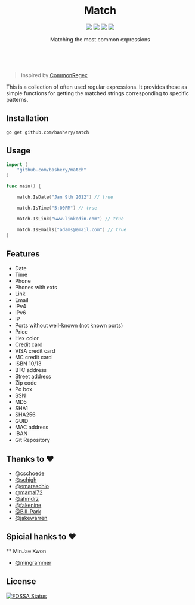 <br><br>

<h1 align="center">Match</h1>

<p align="center">
  <a href="/LICENSE"><img src="https://img.shields.io/badge/license-MIT-blue.svg"/></a>
  <a href="https://app.fossa.io/projects/git%2Bgithub.com%2Fmingrammer%2Fcommonregex?ref=badge_shield" alt="FOSSA Status"><img src="https://app.fossa.io/api/projects/git%2Bgithub.com%2Fmingrammer%2Fcommonregex.svg?type=shield"/></a>
  <a href="https://godoc.org/github.com/bashery/match"><img src="https://godoc.org/github.com/mingrammer/commonregex?status.svg"/></a>
  <a href="https://goreportcard.com/report/github.com/bashery/match"><img src="https://goreportcard.com/badge/github.com/mingrammer/commonregex"/></a>
</p>

<p align="center">
Matching the most common expressions
</p>

<br><br><br>

> Inspired by [CommonRegex](https://github.com/madisonmay/CommonRegex)

This is a collection of often used regular expressions. It provides these as simple functions for getting the matched strings corresponding to specific patterns.

## Installation
```shell
go get github.com/bashery/match
```

## Usage

```go
import (
    "github.com/bashery/match"
)

func main() {

    match.IsDate("Jan 9th 2012") // true

    match.IsTime("5:00PM") // true

    match.IsLink("www.linkedin.com") // true

    match.IsEmails("adams@email.com") // true
}
```

## Features

* Date
* Time
* Phone
* Phones with exts
* Link
* Email
* IPv4
* IPv6
* IP
* Ports without well-known (not known ports)
* Price
* Hex color
* Credit card
* VISA credit card
* MC credit card
* ISBN 10/13
* BTC address
* Street address
* Zip code
* Po box
* SSN
* MD5
* SHA1
* SHA256
* GUID
* MAC address
* IBAN
* Git Repository

## Thanks to :heart:

* [@cschoede](https://github.com/cschoede)
* [@schigh](https://github.com/schigh)
* [@emaraschio](https://github.com/emaraschio)
* [@mamal72](https://github.com/mamal72)
* [@ahmdrz](https://github.com/ahmdrz)
* [@fakenine](https://github.com/fakenine)
* [@Bill-Park](https://github.com/Bill-Park)
* [@jakewarren](https://github.com/jakewarren)

## Spicial hanks to :heart:
** MinJae Kwon 
* [@mingrammer](https://github.com/mingrammer)

## License

[![FOSSA Status](https://app.fossa.io/api/projects/git%2Bgithub.com%2Fmingrammer%2Fcommonregex.svg?type=large)](https://app.fossa.io/projects/git%2Bgithub.com%2Fmingrammer%2Fcommonregex?ref=badge_large)
